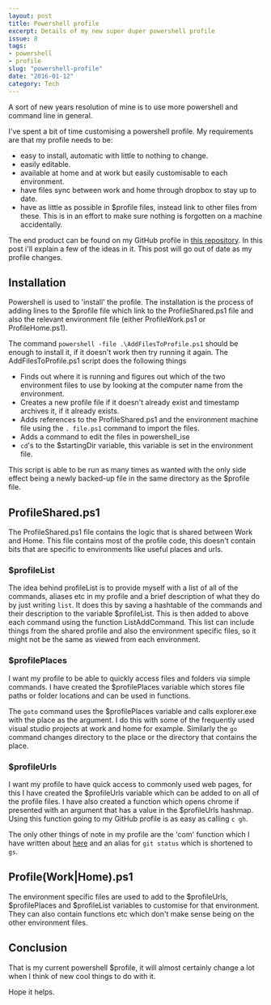 ```yaml
---
layout: post
title: Powershell profile
excerpt: Details of my new super duper powershell profile
issue: 8
tags: 
- powershell
- profile
slug: "powershell-profile"
date: "2016-01-12"
category: Tech
---
```




A sort of new years resolution of mine is to use more powershell and command line in general. 

I've spent a bit of time customising a powershell profile. My requirements are that my profile needs to be:

- easy to install, automatic with little to nothing to change.
- easily editable.
- available at home and at work but easily customisable to each environment.
- have files sync between work and home through dropbox to stay up to date.
- have as little as possible in $profile files, instead link to other files from these. This is in an effort to make sure nothing is forgotten on a machine accidentally.


The end product can be found on my GitHub profile in [this repository](https://github.com/CBurbidge/PowershellProfile). In this post i'll explain a few of the ideas in it. This post will go out of date as my profile changes.

## Installation ##

Powershell is used to 'install' the profile. The installation is the process of adding lines to the $profile file which link to the ProfileShared.ps1 file and also the relevant environment file (either ProfileWork.ps1 or ProfileHome.ps1). 

The command `powershell -file .\AddFilesToProfile.ps1` should be enough to install it, if it doesn't work then try running it again. The AddFilesToProfile.ps1 script does the following things

- Finds out where it is running and figures out which of the two environment files to use by looking at the computer name from the environment.
- Creates a new profile file if it doesn't already exist and timestamp archives it, if it already exists.
- Adds references to the ProfileShared.ps1 and the environment machine file using the `. file.ps1` command to import the files.
- Adds a command to edit the files in powershell_ise 
- `cd`'s to the $startingDir variable, this variable is set in the environment file.

This script is able to be run as many times as wanted with the only side effect being a newly backed-up file in the same directory as the $profile file.

## ProfileShared.ps1 ##

The ProfileShared.ps1 file contains the logic that is shared between Work and Home.
This file contains most of the profile code, this doesn't contain bits that are specific to environments like useful places and urls.

### $profileList ###
The idea behind profileList is to provide myself with a list of all of the commands, aliases etc in my profile  and a brief description of what they do by just writing `list`.
It does this by saving a hashtable of the commands and their description to the variable $profileList. This is then added to above each command using the function ListAddCommand.
This list can include things from the shared profile and also the environment specific files, so it might not be the same as viewed from each environment.

### $profilePlaces ###
I want my profile to be able to quickly access files and folders via simple commands. I have created the $profilePlaces variable which stores file paths or folder locations and can be used in functions. 

The `goto` command uses the $profilePlaces variable and calls explorer.exe with the place as the argument. I do this with some of the frequently used visual studio projects at work and home for example.
Similarly the `go` command changes directory to the place or the directory that contains the place. 

### $profileUrls ###
I want my profile to have quick access to commonly used web pages, for this I have created the $profileUrls variable which can be added to on all of the profile files. I have also created a function which opens chrome if presented with an argument that has a value in the $profileUrls hashmap. Using this function going to my GitHub profile is as easy as calling `c gh`.

The only other things of note in my profile are the 'com' function which I have written about [here](http://cburbidge.github.io/git-commit-powershell-function/) and an alias for `git status` which is shortened to `gs`.

## Profile(Work|Home).ps1 ##
The environment specific files are used to add to the $profileUrls, $profilePlaces and $profileList variables to customise for that environment. They can also contain functions etc which don't make sense being on the other environment files.

## Conclusion ##
That is my current powershell $profile, it will almost certainly change a lot when I think of new cool things to do with it. 

Hope it helps. 

